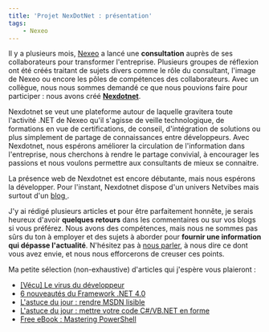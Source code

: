 ```yaml
---
title: 'Projet NexDotNet : présentation'
tags:
    - Nexeo
---
```


Il y a plusieurs mois, [Nexeo](https://www.nexeo.fr/) a lancé une
**consultation** auprès de ses collaborateurs pour transformer l'entreprise.
Plusieurs groupes de réflexion ont été créés traitant de sujets divers comme le
rôle du consultant, l'image de Nexeo ou encore les pôles de compétences des
collaborateurs. Avec un collègue, nous nous sommes demandé ce que nous pouvions
faire pour participer : nous avons créé
**[Nexdotnet](http://nexdotnet.nexeo.fr/)**.

Nexdotnet se veut une plateforme autour de laquelle gravitera toute l'activité
.NET de Nexeo qu'il s'agisse de veille technologique, de formations en vue de
certifications, de conseil, d'intégration de solutions ou plus simplement de
partage de connaissances entre développeurs. Avec Nexdotnet, nous espérons
améliorer la circulation de l'information dans l'entreprise, nous cherchons à
rendre le partage convivial, à encourager les passions et nous voulons permettre
aux consultants de mieux se connaitre.

La présence web de Nexdotnet est encore débutante, mais nous espérons la
développer. Pour l'instant, Nexdotnet dispose d'un univers Netvibes mais surtout
d'un [blog ](http://nexdotnet.nexeo.fr/).

J'y ai rédigé plusieurs articles et pour être parfaitement honnête, je serais
heureux d'avoir **quelques retours** dans les commentaires ou sur vos blogs si
vous préférez. Nous avons des compétences, mais nous ne sommes pas sûrs du ton à
employer et des sujets à aborder pour **fournir une information qui dépasse
l'actualité**. N'hésitez pas à
[nous parler](http://nexdotnet.nexeo.fr/contact/), à nous dire ce dont vous avez
envie, et nous nous efforcerons de creuser ces points.

Ma petite sélection (non-exhaustive) d'articles qui j'espère vous plaieront :

-   [[Vécu] Le virus du développeur](http://nexdotnet.nexeo.fr/2009/09/30/vecu-le-virus-du-developpeur/)
-   [6 nouveautés du Framework .NET 4.0](http://nexdotnet.nexeo.fr/2009/09/23/6-nouveautes-du-framework-net-4-0/)
-   [L'astuce du jour : rendre MSDN lisible](http://nexdotnet.nexeo.fr/2009/08/10/lastuce-du-jour-rendre-msdn-lisible/)
-   [L'astuce du jour : mettre votre code C#/VB.NET en forme](http://nexdotnet.nexeo.fr/2009/08/08/lastuce-du-jour-mettre-votre-code-cvb-net-en-forme/)
-   [Free eBook : Mastering PowerShell](http://nexdotnet.nexeo.fr/2009/08/06/free-ebook-mastering-powershell/)

